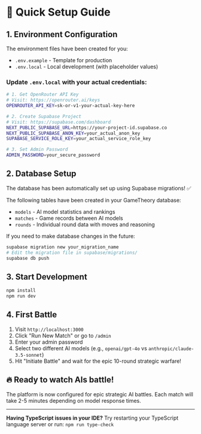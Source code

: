 # 🚀 Quick Setup Guide

## 1. Environment Configuration

The environment files have been created for you:
- `.env.example` - Template for production
- `.env.local` - Local development (with placeholder values)

### Update `.env.local` with your actual credentials:

```bash
# 1. Get OpenRouter API Key
# Visit: https://openrouter.ai/keys
OPENROUTER_API_KEY=sk-or-v1-your-actual-key-here

# 2. Create Supabase Project
# Visit: https://supabase.com/dashboard
NEXT_PUBLIC_SUPABASE_URL=https://your-project-id.supabase.co
NEXT_PUBLIC_SUPABASE_ANON_KEY=your_actual_anon_key
SUPABASE_SERVICE_ROLE_KEY=your_actual_service_role_key

# 3. Set Admin Password
ADMIN_PASSWORD=your_secure_password
```

## 2. Database Setup

The database has been automatically set up using Supabase migrations! ✅

The following tables have been created in your GameTheory database:
- `models` - AI model statistics and rankings
- `matches` - Game records between AI models  
- `rounds` - Individual round data with moves and reasoning

If you need to make database changes in the future:
```bash
supabase migration new your_migration_name
# Edit the migration file in supabase/migrations/
supabase db push
```

## 3. Start Development

```bash
npm install
npm run dev
```

## 4. First Battle

1. Visit `http://localhost:3000`
2. Click "Run New Match" or go to `/admin`
3. Enter your admin password
4. Select two different AI models (e.g., `openai/gpt-4o` vs `anthropic/claude-3.5-sonnet`)
5. Hit "Initiate Battle" and wait for the epic 10-round strategic warfare!

## 🔥 Ready to watch AIs battle!

The platform is now configured for epic strategic AI battles. Each match will take 2-5 minutes depending on model response times.

---

**Having TypeScript issues in your IDE?**
Try restarting your TypeScript language server or run: `npm run type-check`
